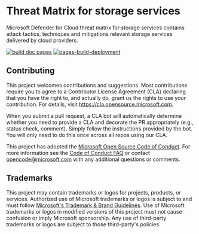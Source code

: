 # Threat Matrix for storage services

Microsoft Defender for Cloud threat matrix for storage services contains attack tactics, techniques and mitigations relevant storage services delivered by cloud providers. 

[![build doc pages](https://github.com/microsoft/Threat-Matrix-for-storage-services/actions/workflows/main.yml/badge.svg)](https://github.com/microsoft/Threat-Matrix-for-storage-services/actions/workflows/main.yml)
[![pages-build-deployment](https://github.com/microsoft/Threat-Matrix-for-storage-services/actions/workflows/pages/pages-build-deployment/badge.svg)](https://github.com/microsoft/Threat-Matrix-for-storage-services/actions/workflows/pages/pages-build-deployment)

## Contributing

This project welcomes contributions and suggestions.  Most contributions require you to agree to a
Contributor License Agreement (CLA) declaring that you have the right to, and actually do, grant us
the rights to use your contribution. For details, visit https://cla.opensource.microsoft.com.

When you submit a pull request, a CLA bot will automatically determine whether you need to provide
a CLA and decorate the PR appropriately (e.g., status check, comment). Simply follow the instructions
provided by the bot. You will only need to do this once across all repos using our CLA.

This project has adopted the [Microsoft Open Source Code of Conduct](https://opensource.microsoft.com/codeofconduct/).
For more information see the [Code of Conduct FAQ](https://opensource.microsoft.com/codeofconduct/faq/) or
contact [opencode@microsoft.com](mailto:opencode@microsoft.com) with any additional questions or comments.

## Trademarks

This project may contain trademarks or logos for projects, products, or services. Authorized use of Microsoft 
trademarks or logos is subject to and must follow 
[Microsoft's Trademark & Brand Guidelines](https://www.microsoft.com/en-us/legal/intellectualproperty/trademarks/usage/general).
Use of Microsoft trademarks or logos in modified versions of this project must not cause confusion or imply Microsoft sponsorship.
Any use of third-party trademarks or logos are subject to those third-party's policies.
